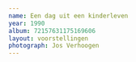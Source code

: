```yaml
---
name: Een dag uit een kinderleven
year: 1990
album: 72157631175169606
layout: voorstellingen
photograph: Jos Verhoogen
---
```

